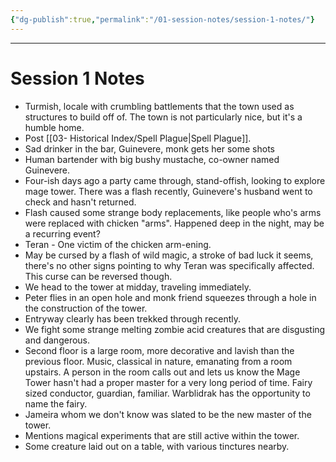 ```yaml
---
{"dg-publish":true,"permalink":"/01-session-notes/session-1-notes/"}
---
```


---
# Session 1 Notes

- Turmish, locale with crumbling battlements that the town used as structures to build off of.  The town is not particularly nice, but it's a humble home.
- Post [[03- Historical Index/Spell Plague\|Spell Plague]].
- Sad drinker in the bar, Guinevere, monk gets her some shots
- Human bartender with big bushy mustache, co-owner named Guinevere.
- Four-ish days ago a party came through, stand-offish, looking to explore mage tower.  There was a flash recently, Guinevere's husband went to check and hasn't returned.
- Flash caused some strange body replacements, like people who's arms were replaced with chicken "arms".  Happened deep in the night, may be a recurring event?
- Teran - One victim of the chicken arm-ening.
- May be cursed by a flash of wild magic, a stroke of bad luck it seems, there's no other signs pointing to why Teran was specifically affected.  This curse can be reversed though.
- We head to the tower at midday, traveling immediately.
- Peter flies in an open hole and monk friend squeezes through a hole in the construction of the tower.
- Entryway clearly has been trekked through recently.
- We fight some strange melting zombie acid creatures that are disgusting and dangerous.
- Second floor is a large room, more decorative and lavish than the previous floor.  Music, classical in nature, emanating from a room upstairs.  A person in the room calls out and lets us know the Mage Tower hasn't had a proper master for a very long period of time.  Fairy sized conductor, guardian, familiar.  Warblidrak has the opportunity to name the fairy.
- Jameira whom we don't know was slated to be the new master of the tower.
- Mentions magical experiments that are still active within the tower.
- Some creature laid out on a table, with various tinctures nearby.